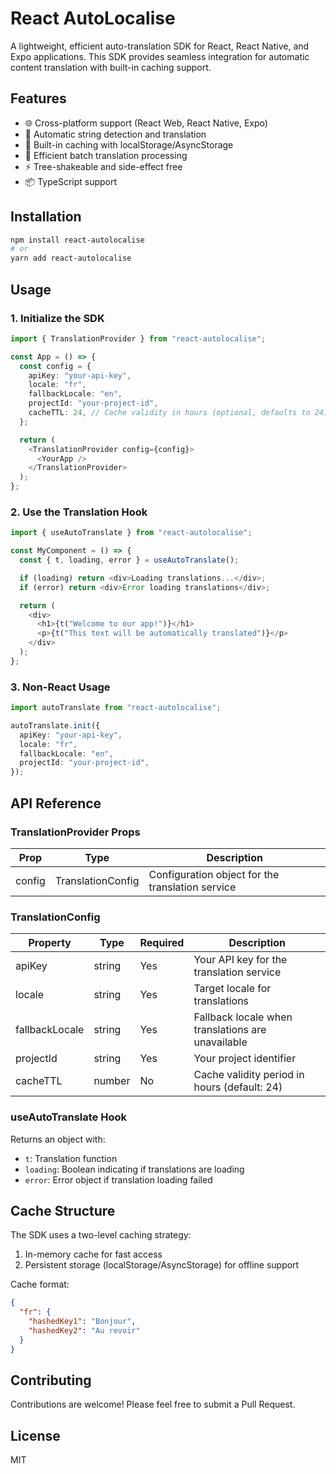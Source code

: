 # React AutoLocalise

A lightweight, efficient auto-translation SDK for React, React Native, and Expo applications. This SDK provides seamless integration for automatic content translation with built-in caching support.

## Features

- 🌐 Cross-platform support (React Web, React Native, Expo)
- 🚀 Automatic string detection and translation
- 💾 Built-in caching with localStorage/AsyncStorage
- 🔄 Efficient batch translation processing
- ⚡️ Tree-shakeable and side-effect free
- 📦 TypeScript support

## Installation

```bash
npm install react-autolocalise
# or
yarn add react-autolocalise
```

## Usage

### 1. Initialize the SDK

```typescript
import { TranslationProvider } from "react-autolocalise";

const App = () => {
  const config = {
    apiKey: "your-api-key",
    locale: "fr",
    fallbackLocale: "en",
    projectId: "your-project-id",
    cacheTTL: 24, // Cache validity in hours (optional, defaults to 24)
  };

  return (
    <TranslationProvider config={config}>
      <YourApp />
    </TranslationProvider>
  );
};
```

### 2. Use the Translation Hook

```typescript
import { useAutoTranslate } from "react-autolocalise";

const MyComponent = () => {
  const { t, loading, error } = useAutoTranslate();

  if (loading) return <div>Loading translations...</div>;
  if (error) return <div>Error loading translations</div>;

  return (
    <div>
      <h1>{t("Welcome to our app!")}</h1>
      <p>{t("This text will be automatically translated")}</p>
    </div>
  );
};
```

### 3. Non-React Usage

```typescript
import autoTranslate from "react-autolocalise";

autoTranslate.init({
  apiKey: "your-api-key",
  locale: "fr",
  fallbackLocale: "en",
  projectId: "your-project-id",
});
```

## API Reference

### TranslationProvider Props

| Prop   | Type              | Description                                      |
| ------ | ----------------- | ------------------------------------------------ |
| config | TranslationConfig | Configuration object for the translation service |

### TranslationConfig

| Property       | Type   | Required | Description                                       |
| -------------- | ------ | -------- | ------------------------------------------------- |
| apiKey         | string | Yes      | Your API key for the translation service          |
| locale         | string | Yes      | Target locale for translations                    |
| fallbackLocale | string | Yes      | Fallback locale when translations are unavailable |
| projectId      | string | Yes      | Your project identifier                           |
| cacheTTL       | number | No       | Cache validity period in hours (default: 24)      |

### useAutoTranslate Hook

Returns an object with:

- `t`: Translation function
- `loading`: Boolean indicating if translations are loading
- `error`: Error object if translation loading failed

## Cache Structure

The SDK uses a two-level caching strategy:

1. In-memory cache for fast access
2. Persistent storage (localStorage/AsyncStorage) for offline support

Cache format:

```json
{
  "fr": {
    "hashedKey1": "Bonjour",
    "hashedKey2": "Au revoir"
  }
}
```

## Contributing

Contributions are welcome! Please feel free to submit a Pull Request.

## License

MIT
